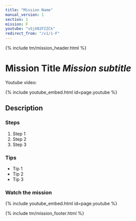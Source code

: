 ```yaml
---
title: "Mission Name"
manual_version: 1
section: 1
mission: F
youtube: "vSjX02FIZCk"
redirect_from: "/v1/1-F"
---
```


{% include tm/mission_header.html %}

# Mission Title *Mission subtitle*

Youtube video: 

{% include youtube_embed.html id=page.youtube %}

## Description

### Steps

1. Step 1
2. Step 2
3. Step 3

### Tips

* Tip 1
* Tip 2
* Tip 3

### Watch the mission

{% include youtube_embed.html id=page.youtube %}

{% include tm/mission_footer.html %}
